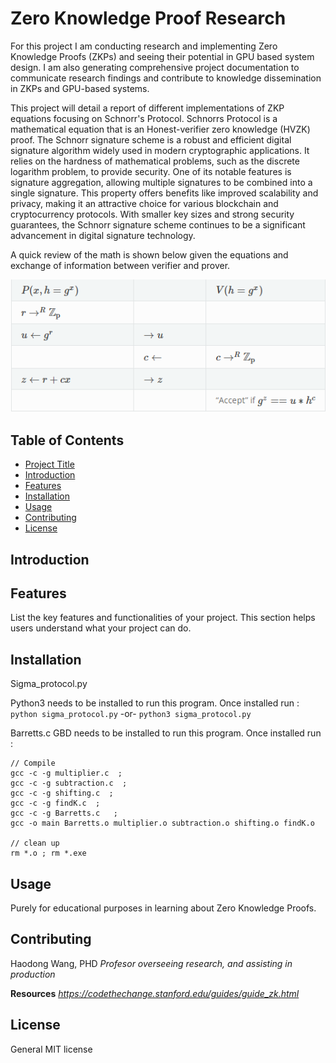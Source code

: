 # Zero Knowledge Proof Research

For this project I am conducting research and implementing Zero Knowledge Proofs (ZKPs) and seeing their potential in GPU based system design. I am also generating comprehensive project documentation to communicate research findings and contribute to knowledge dissemination in ZKPs and GPU-based systems.

This project will detail a report of different implementations of ZKP equations focusing on Schnorr's Protocol. Schnorrs Protocol is a mathematical equation that is an Honest-verifier zero knowledge (HVZK) proof. The Schnorr signature scheme is a robust and efficient digital signature algorithm widely used in modern cryptographic applications. It relies on the hardness of mathematical problems, such as the discrete logarithm problem, to provide security. One of its notable features is signature aggregation, allowing multiple signatures to be combined into a single signature. This property offers benefits like improved scalability and privacy, making it an attractive choice for various blockchain and cryptocurrency protocols. With smaller key sizes and strong security guarantees, the Schnorr signature scheme continues to be a significant advancement in digital signature technology.

A quick review of the math is shown below given the equations and exchange of information between verifier and prover. 

![](Images/SPgraph.png)

## Table of Contents

- [Project Title](#Zero-Knowledge-Proof-Research)
- [Introduction](#introduction)
- [Features](#features)
- [Installation](#installation)
- [Usage](#usage)
- [Contributing](#contributing)
- [License](#license)

## Introduction



## Features

List the key features and functionalities of your project. This section helps users understand what your project can do.

## Installation

Sigma_protocol.py

Python3 needs to be installed to run this program. Once installed run :
`python sigma_protocol.py`
-or-
`python3 sigma_protocol.py`

Barretts.c
GBD needs to be installed to run this program. Once installed run :

```
// Compile
gcc -c -g multiplier.c  ;
gcc -c -g subtraction.c  ;
gcc -c -g shifting.c  ;
gcc -c -g findK.c  ;
gcc -c -g Barretts.c   ;
gcc -o main Barretts.o multiplier.o subtraction.o shifting.o findK.o

// clean up
rm *.o ; rm *.exe 
```

## Usage

Purely for educational purposes in learning about Zero Knowledge Proofs.

## Contributing

Haodong Wang, PHD
_Profesor overseeing research, and assisting in production_

**Resources**
_https://codethechange.stanford.edu/guides/guide_zk.html_

## License

General MIT license

